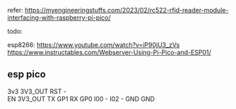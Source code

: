 refer: https://myengineeringstuffs.com/2023/02/rc522-rfid-reader-module-interfacing-with-raspberry-pi-pico/ 

todo:

esp8266: https://www.youtube.com/watch?v=iP90jU3_zVs 
https://www.instructables.com/Webserver-Using-Pi-Pico-and-ESP01/ 

esp         pico
-------------------
3v3         3V3_OUT
RST         -         
EN          3V3_OUT
TX          GP1
RX          GP0
I00         -
I02         -
GND         GND
